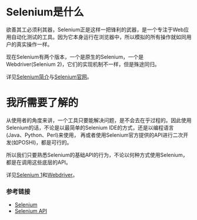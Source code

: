 # Selenium是什么

欲善其工必须利其器，Selenium正是这样一把锋利的武器，是一个专注于Web应用自动化测试的工具。因为它本身运行在浏览器中，所以模拟的所有操作就如同用户的真实操作一样。

现在Selenium有两个版本，一个是原生的Selenium，一个是Webdriver(Selenium 2)，它们的实现机制不一样，但是殊途同归。

详见[Selenium简介][selenium-v]与[Selenium官网][selenium]。

# 我所需要了解的

从使用者的角度来讲，一个工具只要能解决问题，是不会去在乎过程的。因此使用Selenium的话，不论是以最简单的Selenium IDE的方式，还是以编程语言(Java、Python、Perl)来使用，
再或者使用Selenium官方提供的API进行二次开发(如POSHI)，都是可行的。

所以我们只要熟悉Selenium的基础API的行为，不论以何种方式使用Selenium，都是在调用这些底层的API。

详见[Selenium 1][learn-selenium1]和[Webdriver][learn-webdriver]。

### 参考链接
* [Selenium][selenium]
* [Selenium API][selenium-api]

[selenium]:http://www.seleniumhq.org/
[selenium-v]:http://baike.sogou.com/v64718604.htm?fromTitle=selenium
[selenium-api]:http://seleniumhq.github.io/selenium/docs/api/java/index.html
[learn-selenium1]:http://www.seleniumhq.org/docs/05_selenium_rc.jsp#learning-the-api
[learn-webdriver]:http://www.seleniumhq.org/docs/03_webdriver.jsp#introducing-the-selenium-webdriver-api-by-example
